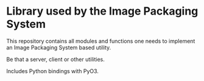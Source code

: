 # Library used by the Image Packaging System

This repository contains all modules and functions one needs to implement an Image Packaging System based utility.

Be that a server, client or other utilities. 

Includes Python bindings with PyO3.